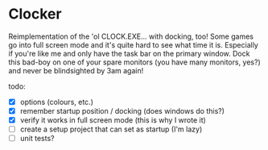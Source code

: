 # Clocker

Reimplementation of the 'ol CLOCK.EXE... with docking, too!
Some games go into full screen mode and it's quite hard to see what time it is.
Especially if you're like me and only have the task bar on the primary window.
Dock this bad-boy on one of your spare monitors (you have many monitors, yes?)
and never be blindsighted by 3am again!

todo:

- [x] options (colours, etc.)
- [x] remember startup position / docking (does windows do this?)
- [x] verify it works in full screen mode (this is why I wrote it)
- [ ] create a setup project that can set as startup (I'm lazy)
- [ ] unit tests?
